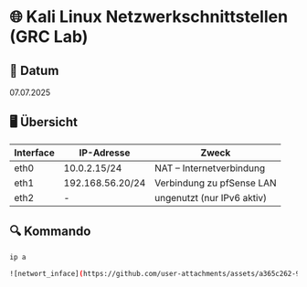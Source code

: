 # 🌐 Kali Linux Netzwerkschnittstellen (GRC Lab)

## 📅 Datum
07.07.2025

## 🖥️ Übersicht
| Interface | IP-Adresse        | Zweck                            |
|-----------|-------------------|----------------------------------|
| eth0      | 10.0.2.15/24      | NAT – Internetverbindung         |
| eth1      | 192.168.56.20/24  | Verbindung zu pfSense LAN        |
| eth2      | -                 | ungenutzt (nur IPv6 aktiv)       |

## 🔍 Kommando
```bash
ip a

![networt_inface](https://github.com/user-attachments/assets/a365c262-9228-4574-aab9-162948a8ec2f)


